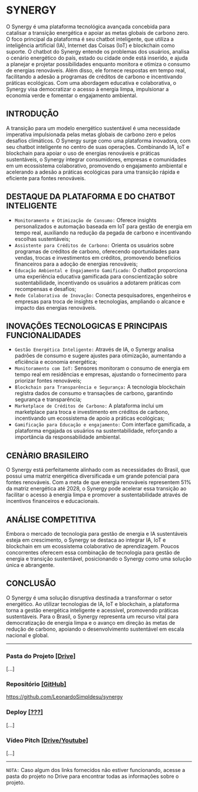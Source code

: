 # SYNERGY

O Synergy é uma plataforma tecnológica avançada concebida para catalisar a transição energética e apoiar as metas globais de carbono zero. O foco principal da plataforma é seu chatbot inteligente, que utiliza a inteligência artificial (IA), Internet das Coisas (IoT) e blockchain como suporte. O chatbot do Synergy entende os problemas dos usuários, analisa o cenário energético do país, estado ou cidade onde está inserido, e ajuda a planejar e projetar possibilidades enquanto monitora e otimiza o consumo de energias renováveis. Além disso, ele fornece respostas em tempo real, facilitando a adesão a programas de créditos de carbono e incentivando práticas ecológicas. Com uma abordagem educativa e colaborativa, o Synergy visa democratizar o acesso à energia limpa, impulsionar a economia verde e fomentar o engajamento ambiental.

## INTRODUÇÃO
A transição para um modelo energético sustentável é uma necessidade imperativa impulsionada pelas metas globais de carbono zero e pelos desafios climáticos. O Synergy surge como uma plataforma inovadora, com seu chatbot inteligente no centro de suas operações. Combinando IA, IoT e blockchain para apoiar o uso de energias renováveis e práticas sustentáveis, o Synergy integrar consumidores, empresas e comunidades em um ecossistema colaborativo, promovendo o engajamento ambiental e acelerando a adesão a práticas ecológicas para uma transição rápida e eficiente para fontes renováveis. 

## DESTAQUE DA PLATAFORMA E DO CHATBOT INTELIGENTE

- `Monitoramento e Otimização de Consumo:` Oferece insights personalizados e automação baseada em IoT para gestão de energia em tempo real, auxiliando na redução da pegada de carbono e incentivando escolhas sustentáveis;
- `Assistente para Créditos de Carbono:` Orienta os usuários sobre programas de créditos de carbono, oferecendo oportunidades para vendas, trocas e investimentos em créditos, promovendo benefícios financeiros para a adoção de energias renováveis;
- `Educação Ambiental e Engajamento Gamificado:` O chatbot proporciona uma experiência educativa gamificada para conscientização sobre sustentabilidade, incentivando os usuários a adotarem práticas com recompensas e desafios;
- `Rede Colaborativa de Inovação:` Conecta pesquisadores, engenheiros e empresas para troca de insights e tecnologias, ampliando o alcance e impacto das energias renováveis.

## INOVAÇÕES TECNOLOGICAS E PRINCIPAIS FUNCIONALIDADES

- `Gestão Energética Inteligente:` Através de IA, o Synergy analisa padrões de consumo e sugere ajustes para otimização, aumentando a eficiência e economia energética;
- `Monitoramento com IoT:` Sensores monitoram o consumo de energia em tempo real em residências e empresas, ajustando o fornecimento para priorizar fontes renováveis;
- `Blockchain para Transparência e Segurança:` A tecnologia blockchain registra dados de consumo e transações de carbono, garantindo segurança e transparência;
- `Marketplace de Créditos de Carbono:` A plataforma inclui um marketplace para troca e investimento em créditos de carbono, incentivando um ecossistema de apoio a práticas ecológicas;
- `Gamificação para Educação e engajamento:` Com interface gamificada, a plataforma engajada os usuários na sustentabilidade, reforçando a importância da responsabilidade ambiental.

## CENÀRIO BRASILEIRO
O Synergy está perfeitamente alinhado com as necessidades do Brasil, que possui uma matriz energética diversificada e um grande potencial para fontes renováveis. Com a meta de que energia renováveis representem 51% da matriz energética até 2028, o Synergy pode acelerar essa transição ao facilitar o acesso à energia limpa e promover a sustentabilidade através de incentivos financeiros e educacionais.

## ANÁLISE COMPETITIVA
Embora o mercado de tecnologia para gestão de energia e IA sustentáveis esteja em crescimento, o Synergy se destaca ao integrar IA, IoT e blockchain em um ecossistema colaborativo de aprendizagem. Poucos concorrentes oferecem essa combinação de tecnologia para gestão de energia e transição sustentável, posicionando o Synergy como uma solução única e abrangente.

## CONCLUSÃO
O Synergy é uma solução disruptiva destinada a transformar o setor energético. Ao utilizar tecnologias de IA, IoT e blockchain, a plataforma torna a gestão energética inteligente e acessível, promovendo práticas sustentáveis. Para o Brasil, o Synergy representa um recurso vital para democratização de energia limpa e o avanço em direção às metas de redução de carbono, apoiando o desenvolvimento sustentável em escala nacional e global.

---

### Pasta do Projeto [[Drive]]()
[...]

### Repositório [[GitHub]](https://github.com/LeonardoSimpldesu/synergy)
https://github.com/LeonardoSimpldesu/synergy

### Deploy [[???]]()
[...]

### Vídeo Pitch [[Drive/Youtube]]()
[...]

---

`NOTA:` Caso algum dos links fornecidos não estiver funcionando, acesse a pasta do projeto no Drive para encontrar todas as informações sobre o projeto.



